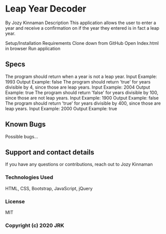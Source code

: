 # Leap Year Decoder

By Jozy Kinnaman
Description
This application allows the user to enter a year and receive a confirmation on if the year they entered is in fact a leap year.

Setup/Installation Requirements
Clone down from GitHub
Open Index.html in browser
Run application

## Specs

The program should return when a year is not a leap year.
Input Example: 1993
Output Example: false
The program should return 'true' for years divisible by 4, since those are leap years.
Input Example: 2004
Output Example: true
The program should return 'false' for years divisible by 100, since those are not leap years.
Input Example: 1900
Output Example: false
The program should return 'true' for years divisible by 400, since those are leap years.
Input Example: 2000
Output Example: true

## Known Bugs

Possible bugs...

## Support and contact details

If you have any questions or contributions, reach out to Jozy Kinnaman

### Technologies Used

HTML, CSS, Bootstrap, JavaScript, jQuery

### License

MIT

### Copyright (c) 2020 JRK
